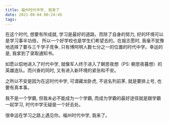 ```yaml
---
title: 福州时代中学, 我来了
date: 2021-08-04 00:24:49
tags:
---
```


在这个时代, 想要有所成就, 学习是最好的道路。而除了自身的努力, 好的环境可以是学习事半功倍， 所以一个好学校也是学生们希望去的。在报志愿时, 我毫不犹豫地选择了要与三千学子竞争, 只有博阿明人数七分之一的位置的时代中学。幸运的是, 我拿到了录取通知书。

如愿以偿地进入了时代中学, 就像军人终于进入了朝思夜想（PS: 朝思夜暮想）的英雄连队。而兴奋的同时, 又有进入新环境的紧张和不安。

之所以不安是因为在这时代中学, 可谓藏龙卧虎, 不说名列前茅, 就是要排上号, 也要有真本事。

我不是一个学霸, 但我未必不能成为一个学霸, 而成为学霸的最好途径就是跟学霸一起学习, 时代中学无疑是一个好去处。

很幸运在学习之路上遇见你。福州时代中学, 我来了。
